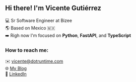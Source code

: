 ## Hi there! I'm Vicente Gutiérrez
:computer: Sr Software Engineer at Bizee <br>
:earth_americas: Based on Mexico 🇲🇽 <br>
:arrow_right: Righ now I'm focused on **Python**, **FastAPI**, and **TypeScript** <br>

### How to reach me:
:envelope: vicente@dotruntime.com <br>
:globe_with_meridians: [My Blog](https://dotruntime.com/) <br>
:briefcase: [LinkedIn](https://www.linkedin.com/in/vicentegtz/) <br>

<!--
:globe_with_meridians: [My Personal Website](https://vcgtz.com/) <br>
:globe_with_meridians: [My Blog (Spanish)](https://codecraftershub.com/) <br> -->
<!--
**vcgtz/vcgtz** is a ✨ _special_ ✨ repository because its `README.md` (this file) appears on your GitHub profile.

### What I'm working on...
_ReactJS_

Here are some ideas to get you started:

- 🔭 I’m currently working on ...
- 🌱 I’m currently learning ...
- 👯 I’m looking to collaborate on ...
- 🤔 I’m looking for help with ...
- 💬 Ask me about ...
- 📫 How to reach me: ...
- 😄 Pronouns: ...
- ⚡ Fun fact: ...
-->

